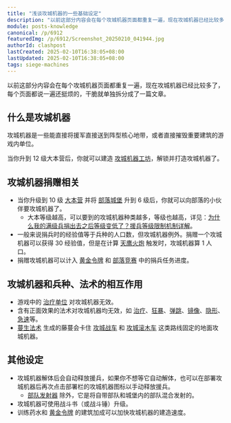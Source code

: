 ```yaml
---
title: "浅谈攻城机器的一些基础设定"
description: "以前这部分内容会在每个攻城机器页面都重复一遍，现在攻城机器已经比较多了，每个页面都说一遍还挺烦的，干脆就单独拆分成了一篇文章。"
module: posts-knowledge
canonical: /p/6912
featuredImg: /p/6912/Screenshot_20250210_041944.jpg
authorId: clashpost
lastCreated: 2025-02-10T16:38:05+08:00
lastUpdated: 2025-02-10T16:38:05+08:00
tags: siege-machines
---
```


以前这部分内容会在每个攻城机器页面都重复一遍，现在攻城机器已经比较多了，每个页面都说一遍还挺烦的，干脆就单独拆分成了一篇文章。

## 什么是攻城机器

攻城机器是一些能直接将援军直接送到阵型核心地带，或者直接摧毁重要建筑的游戏内单位。

当你升到 12 级大本营后，你就可以建造 [攻城机器工坊](/upgrade/0486-Workshop)，解锁并打造攻城机器了。

## 攻城机器捐赠相关

- 当你升级到 10 级 [大本营](/upgrade/0400-Town-Hall) 并将 [部落城堡](/upgrade/0407-Clan-Castle) 升到 6 级后，你就可以向部落的小伙伴要攻城机器了。
    - 大本等级越高，可以要到的攻城机器种类越多，等级也越高，详见：[为什么我的满级兵捐出去之后等级变低了？援兵等级限制机制详解](/p/2053)。
- 一般来说捐兵时的经验值等于兵种的人口数，但攻城机器例外。捐赠一个攻城机器可以获得 30 经验值，但是在计算 [天鹰火炮](/upgrade/030b-Eagle-Artillery) 触发时，攻城机器算 1 人口。
- 捐赠攻城机器可以计入 [黄金令牌](/p/1001) 和 [部落竞赛](/p/980) 中的捐兵任务进度。

## 攻城机器和兵种、法术的相互作用

- 游戏中的 [治疗单位](/p/6925) 对攻城机器无效。
- 含有正面效果的法术对攻城机器均无效，如 [治疗](/upgrade/0101-Healing-Spell)、[狂暴](/upgrade/0102-Rage-Spell)、[弹跳](/upgrade/0103-Jump-Spell)、[镜像](/upgrade/0105-Clone-Spell)、[隐形](/upgrade/0106-Invisibility-Spell)、[急速](/upgrade/0182-Haste-Spell)等。
- [蔓生法术](/upgrade/0185-Overgrowth-Spell) 生成的藤蔓会卡住 [攻城战车](/upgrade/0240-Wall-Wrecker) 和 [攻城滚木车](/upgrade/0244-Log-Launcher) 这类路线固定的地面攻城机器。

## 其他设定

- 攻城机器解体后会自动释放援兵，如果你不想等它自动解体，也可以在部署攻城机器后再次点击部署栏的攻城机器图标以手动释放援兵。
    - [部队发射器](/upgrade/0247-Troop-Launcher) 除外，它是将自带部队和城堡内的部队混合发射的。
- 攻城机器可使用战斗书（或战斗锤）升级。
- 训练药水和 [黄金令牌](/p/1001) 的建筑加成可以加快攻城机器的建造速度。